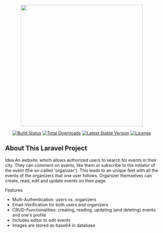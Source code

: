 <p align="center"><a href="https://laravel.com" target="_blank"><img src="https://raw.githubusercontent.com/laravel/art/master/logo-lockup/5%20SVG/2%20CMYK/1%20Full%20Color/laravel-logolockup-cmyk-red.svg" width="400"></a></p>

<p align="center">
<a href="https://travis-ci.org/laravel/framework"><img src="https://travis-ci.org/laravel/framework.svg" alt="Build Status"></a>
<a href="https://packagist.org/packages/laravel/framework"><img src="https://img.shields.io/packagist/dt/laravel/framework" alt="Total Downloads"></a>
<a href="https://packagist.org/packages/laravel/framework"><img src="https://img.shields.io/packagist/v/laravel/framework" alt="Latest Stable Version"></a>
<a href="https://packagist.org/packages/laravel/framework"><img src="https://img.shields.io/packagist/l/laravel/framework" alt="License"></a>
</p>

## About This Laravel Project

Idea
An website, which allows authorized users to search for events in their city. They can comment on events, like them or subscribe to the initiator of the event (the so-called 'organizer'). This leads to an unique feet with all the events of the organizers that one user follows. Organizer themselves can create, read, edit and update events on their page.

Features

- Multi-Authentication: users vs. organizers
- Email-Verification for both users and organizers
- CRUD-Functionalities: creating, reading, updating (and deleting) events and one's profile
- Includes editor to edit events
- Images are stored as base64 in database
